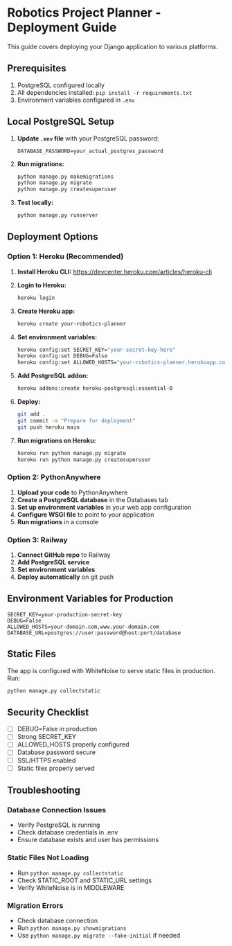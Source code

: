 # Robotics Project Planner - Deployment Guide

This guide covers deploying your Django application to various platforms.

## Prerequisites

1. PostgreSQL configured locally
2. All dependencies installed: `pip install -r requirements.txt`
3. Environment variables configured in `.env`

## Local PostgreSQL Setup

1. **Update `.env` file** with your PostgreSQL password:

   ```
   DATABASE_PASSWORD=your_actual_postgres_password
   ```

2. **Run migrations:**

   ```bash
   python manage.py makemigrations
   python manage.py migrate
   python manage.py createsuperuser
   ```

3. **Test locally:**
   ```bash
   python manage.py runserver
   ```

## Deployment Options

### Option 1: Heroku (Recommended)

1. **Install Heroku CLI:** https://devcenter.heroku.com/articles/heroku-cli

2. **Login to Heroku:**

   ```bash
   heroku login
   ```

3. **Create Heroku app:**

   ```bash
   heroku create your-robotics-planner
   ```

4. **Set environment variables:**

   ```bash
   heroku config:set SECRET_KEY="your-secret-key-here"
   heroku config:set DEBUG=False
   heroku config:set ALLOWED_HOSTS="your-robotics-planner.herokuapp.com"
   ```

5. **Add PostgreSQL addon:**

   ```bash
   heroku addons:create heroku-postgresql:essential-0
   ```

6. **Deploy:**

   ```bash
   git add .
   git commit -m "Prepare for deployment"
   git push heroku main
   ```

7. **Run migrations on Heroku:**
   ```bash
   heroku run python manage.py migrate
   heroku run python manage.py createsuperuser
   ```

### Option 2: PythonAnywhere

1. **Upload your code** to PythonAnywhere
2. **Create a PostgreSQL database** in the Databases tab
3. **Set up environment variables** in your web app configuration
4. **Configure WSGI file** to point to your application
5. **Run migrations** in a console

### Option 3: Railway

1. **Connect GitHub repo** to Railway
2. **Add PostgreSQL service**
3. **Set environment variables**
4. **Deploy automatically** on git push

## Environment Variables for Production

```
SECRET_KEY=your-production-secret-key
DEBUG=False
ALLOWED_HOSTS=your-domain.com,www.your-domain.com
DATABASE_URL=postgres://user:password@host:port/database
```

## Static Files

The app is configured with WhiteNoise to serve static files in production. Run:

```bash
python manage.py collectstatic
```

## Security Checklist

- [ ] DEBUG=False in production
- [ ] Strong SECRET_KEY
- [ ] ALLOWED_HOSTS properly configured
- [ ] Database password secure
- [ ] SSL/HTTPS enabled
- [ ] Static files properly served

## Troubleshooting

### Database Connection Issues

- Verify PostgreSQL is running
- Check database credentials in .env
- Ensure database exists and user has permissions

### Static Files Not Loading

- Run `python manage.py collectstatic`
- Check STATIC_ROOT and STATIC_URL settings
- Verify WhiteNoise is in MIDDLEWARE

### Migration Errors

- Check database connection
- Run `python manage.py showmigrations`
- Use `python manage.py migrate --fake-initial` if needed
